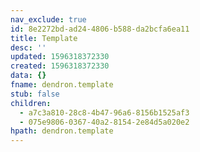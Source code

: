 ```yaml
---
nav_exclude: true
id: 8e2272bd-ad24-4806-b588-da2bcfa6ea11
title: Template
desc: ''
updated: 1596318372330
created: 1596318372330
data: {}
fname: dendron.template
stub: false
children:
  - a7c3a810-28c8-4b47-96a6-8156b1525af3
  - 075e9806-0367-40a2-8154-2e84d5a020e2
hpath: dendron.template
---
```


